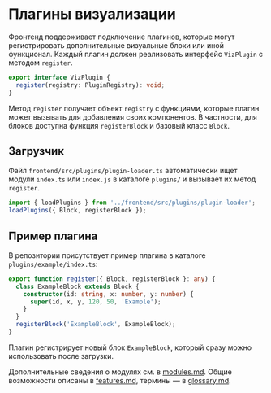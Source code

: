 # Плагины визуализации

Фронтенд поддерживает подключение плагинов, которые могут регистрировать
дополнительные визуальные блоки или иной функционал.  Каждый плагин должен
реализовать интерфейс `VizPlugin` с методом `register`.

```ts
export interface VizPlugin {
  register(registry: PluginRegistry): void;
}
```

Метод `register` получает объект `registry` с функциями, которые плагин
может вызывать для добавления своих компонентов.  В частности, для блоков
доступна функция `registerBlock` и базовый класс `Block`.

## Загрузчик

Файл `frontend/src/plugins/plugin-loader.ts` автоматически ищет модули
`index.ts` или `index.js` в каталоге `plugins/` и вызывает их метод
`register`.

```ts
import { loadPlugins } from '../frontend/src/plugins/plugin-loader';
loadPlugins({ Block, registerBlock });
```

## Пример плагина

В репозитории присутствует пример плагина в каталоге
`plugins/example/index.ts`:

```ts
export function register({ Block, registerBlock }: any) {
  class ExampleBlock extends Block {
    constructor(id: string, x: number, y: number) {
      super(id, x, y, 120, 50, 'Example');
    }
  }
  registerBlock('ExampleBlock', ExampleBlock);
}
```

Плагин регистрирует новый блок `ExampleBlock`, который сразу можно
использовать после загрузки.

Дополнительные сведения о модулях см. в [modules.md](modules.md). Общие возможности описаны в [features.md](features.md), термины — в [glossary.md](glossary.md).
